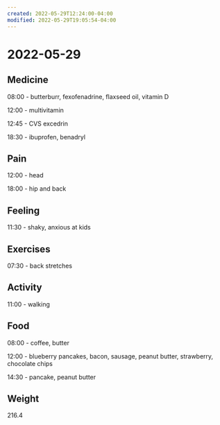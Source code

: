 ```yaml
---
created: 2022-05-29T12:24:00-04:00
modified: 2022-05-29T19:05:54-04:00
---
```


# 2022-05-29

## Medicine

08:00 - butterburr, fexofenadrine, flaxseed oil, vitamin D

12:00 - multivitamin

12:45 - CVS excedrin

18:30 - ibuprofen, benadryl 


## Pain

12:00 - head

18:00 - hip and back


## Feeling

11:30 - shaky, anxious at kids


## Exercises

07:30 - back stretches 


## Activity

11:00 - walking


## Food

08:00 - coffee, butter 

12:00 - blueberry pancakes, bacon, sausage, peanut butter, strawberry, chocolate chips

14:30 - pancake, peanut butter 


## Weight

216.4
